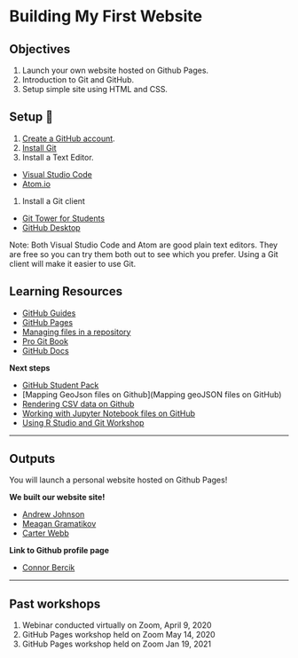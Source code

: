 # Building My First Website

## Objectives

1. Launch your own website hosted on Github Pages. 
1. Introduction to Git and GitHub. 
1. Setup simple site using HTML and CSS. 


## Setup 🧰 


1. [Create a GitHub account](https://github.com/join).
1. [Install Git](https://git-scm.com/)
1. Install a Text Editor. 
 - [Visual Studio Code](https://code.visualstudio.com/)
 - [Atom.io](https://atom.io/)
1. Install a Git client
- [Git Tower for Students](https://www.git-tower.com/students)  
- [GitHub Desktop](https://desktop.github.com/)


Note: Both Visual Studio Code and Atom are good plain text editors. They are free so you can try them both out to see which you prefer. Using a Git client will make it easier to use Git.


## Learning Resources

- [GitHub Guides](https://guides.github.com/)
- [GitHub Pages](https://pages.github.com/)
- [Managing files in a repository](https://docs.github.com/en/free-pro-team@latest/github/managing-files-in-a-repository)
- [Pro Git Book](https://git-scm.com/book/en/v2)
- [GitHub Docs](https://docs.github.com)

**Next steps**

- [GitHub Student Pack](https://education.github.com/pack)
- [Mapping GeoJson files on Github](Mapping geoJSON files on GitHub)
- [Rendering CSV data on Github](https://docs.github.com/en/free-pro-team@latest/github/managing-files-in-a-repository/rendering-csv-and-tsv-data)
- [Working with Jupyter Notebook files on GitHub](https://docs.github.com/en/free-pro-team@latest/github/managing-files-in-a-repository/working-with-jupyter-notebook-files-on-github)
- [Using R Studio and Git Workshop](https://github.com/uclaioes/using-git-and-rstudio)

--- 


## Outputs
You will launch a personal website hosted on Github Pages!


**We built our website site!**

- [Andrew Johnson](https://ajjme.github.io/)
- [Meagan Gramatikov](https://projectdalek.github.io/)
- [Carter Webb](https://carterewebb.github.io/)

**Link to Github profile page**

- [Connor Bercik](https://github.com/cbercik)


---
## Past workshops
1. Webinar conducted virtually on Zoom, April 9, 2020
1. GitHub Pages workshop held on Zoom May 14, 2020
1. GitHub Pages workshop held on Zoom Jan 19, 2021

